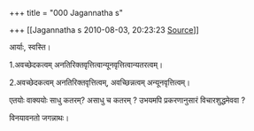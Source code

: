 +++
title = "000 Jagannatha s"

+++
[[Jagannatha s	2010-08-03, 20:23:23 [Source](https://groups.google.com/g/bvparishat/c/EyjDDaR7F5Q)]]



आर्याः, स्वस्ति।



1.अवच्छेदकत्वम् अनतिरिक्तवृत्तित्वान्यूनवृत्तित्वान्यतरत्वम्।



2.अवच्छेदकत्वम् अनतिरिक्तवृत्तित्वम्, अवच्छिन्नत्वम् अन्यूनवृत्तित्वम्।



एतयोः वाक्ययोः साधु कतरम्? असाधु च कतरम् ? उभयमपि प्रकरणानुसारं विचारशुद्धमेववा ?



विनयावनतो जगन्नाथः।



















